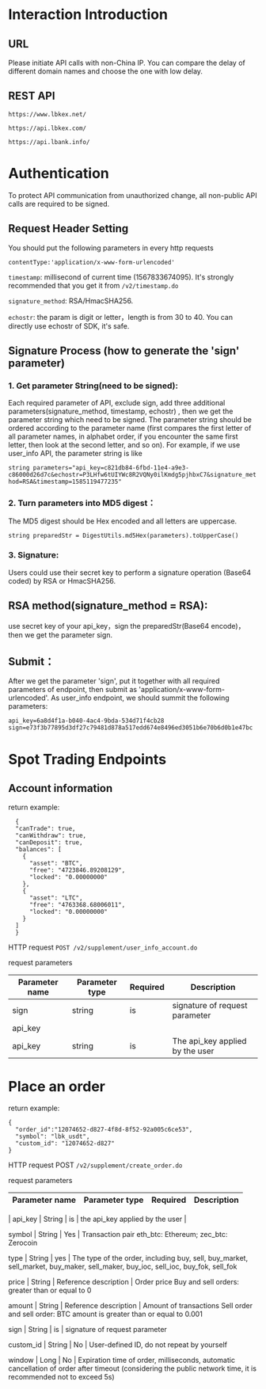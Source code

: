 # Interaction Introduction
## URL
 Please initiate API calls with non-China IP. You can compare the delay of different domain names and choose the one with low delay.
## REST API
`https://www.lbkex.net/`

`https://api.lbkex.com/`

`https://api.lbank.info/`

# Authentication
To protect API communication from unauthorized change, all non-public API calls are required to be signed.

## Request Header Setting
You should put the following parameters in every http requests

`contentType:'application/x-www-form-urlencoded'`

`timestamp`: millisecond of current time (1567833674095). It's strongly recommended that you get it from `/v2/timestamp.do`

`signature_method`: RSA/HmacSHA256.

`echostr`: the param is digit or letter，length is from 30 to 40. You can directly use echostr of SDK, it's safe.

## Signature Process (how to generate the 'sign' parameter)
### 1. Get parameter String(need to be signed): 
Each required parameter of API, exclude sign, add three additional parameters(signature_method, timestamp, echostr) , then we get the parameter string which need to be signed. The parameter string should be ordered according to the parameter name (first compares the first letter of all parameter names, in alphabet order, if you encounter the same first letter, then look at the second letter, and so on). For example, if we use user_info API, the parameter string is like

`string parameters="api_key=c821db84-6fbd-11e4-a9e3-c86000d26d7c&echostr=P3LHfw6tUIYWc8R2VQNy0ilKmdg5pjhbxC7&signature_method=RSA&timestamp=1585119477235"`

### 2. Turn parameters into MD5 digest：
The MD5 digest should be Hex encoded and all letters are uppercase.

`string preparedStr = DigestUtils.md5Hex(parameters).toUpperCase()`

### 3. Signature:
Users could use their secret key to perform a signature operation (Base64 coded) by RSA or HmacSHA256.

## RSA method(signature_method = RSA):

use secret key of your api_key，sign the preparedStr(Base64 encode)，then we get the parameter sign.


## Submit：
After we get the parameter 'sign', put it together with all required parameters of endpoint, then submit as 'application/x-www-form-urlencoded'. As user_info endpoint, we should summit the following parameters:

`api_key=6a8d4f1a-b040-4ac4-9bda-534d71f4cb28`
`sign=e73f3b77895d3df27c79481d878a517edd674e8496ed3051b6e70b6d0b1e47bc`

# Spot Trading Endpoints
## Account information

return example:
```
  {
  "canTrade": true,
  "canWithdraw": true,
  "canDeposit": true,
  "balances": [
    {
      "asset": "BTC",
      "free": "4723846.89208129",
      "locked": "0.00000000"
    },
    {
      "asset": "LTC",
      "free": "4763368.68006011",
      "locked": "0.00000000"
    }
  ]
  }
```
HTTP request
`POST /v2/supplement/user_info_account.do`

request parameters

 Parameter name | Parameter type | Required    | Description |
| -------- | ------- | -------- | ------- |
| sign  | string    | is  | signature of request parameter
api_key    |
| api_key | string     | is  | The api_key applied by the user    |

# Place an order

return example:
```
{
  "order_id":"12074652-d827-4f8d-8f52-92a005c6ce53",
  "symbol": "lbk_usdt",
  "custom_id": "12074652-d827"
}
```
HTTP request
POST `/v2/supplement/create_order.do`

request parameters

| Parameter name | Parameter type | Required | Description |
| -------- | ------- | -------- | ------- |

| api_key	| String |	is	| the api_key applied by the user |

symbol |	String |	Yes	| Transaction pair eth_btc: Ethereum; zec_btc: Zerocoin

type |	String	| yes	| The type of the order, including buy, sell, buy_market, sell_market, buy_maker, sell_maker, buy_ioc, sell_ioc, buy_fok, sell_fok

price	| String | Reference description	| Order price Buy and sell orders: greater than or equal to 0

amount |	String	| Reference description	| Amount of transactions Sell order and sell order: BTC amount is greater than or equal to 0.001

sign |	String	| is	| signature of request parameter

custom_id	| String | No	| User-defined ID, do not repeat by yourself

window	| Long |	No	| Expiration time of order, milliseconds, automatic cancellation of order after timeout (considering the public network time, it is recommended not to exceed 5s)